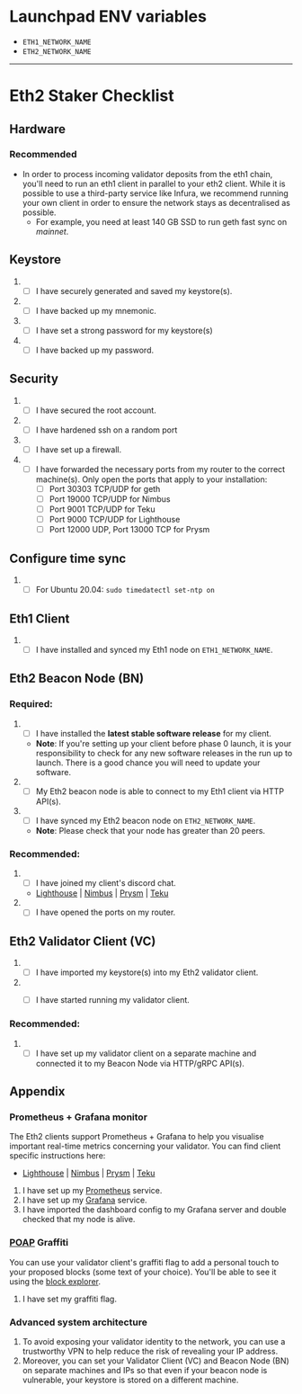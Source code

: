# Launchpad ENV variables

- `ETH1_NETWORK_NAME`
- `ETH2_NETWORK_NAME`

----

# Eth2 Staker Checklist

## Hardware

### Recommended

- In order to process incoming validator deposits from the eth1 chain, you'll need to run an eth1 client in parallel to your eth2 client. While it is possible to use a third-party service like Infura, we recommend running your own client in order to ensure the network stays as decentralised as possible.
    - For example, you need at least 140 GB SSD to run geth fast sync on *mainnet*.

## Keystore
1. - [ ] I have securely generated and saved my keystore(s).
1. - [ ] I have backed up my mnemonic.
1. - [ ] I have set a strong password for my keystore(s)
1. - [ ] I have backed up my password. 

## Security
1. - [ ] I have secured the root account.
2. - [ ] I have hardened ssh on a random port
3. - [ ] I have set up a firewall.
4. - [ ] I have forwarded the necessary ports from my router to the correct machine(s). Only open the ports that apply to your installation:
        - [ ] Port 30303 TCP/UDP for geth
        - [ ] Port 19000 TCP/UDP for Nimbus
        - [ ] Port 9001 TCP/UDP for Teku
        - [ ] Port 9000 TCP/UDP for Lighthouse
        - [ ] Port 12000 UDP, Port 13000 TCP for Prysm
        
## Configure time sync
1.  - [ ] For Ubuntu 20.04: `sudo timedatectl set-ntp on`

## Eth1 Client

1. - [ ] I have installed and synced my Eth1 node on `ETH1_NETWORK_NAME`.

## Eth2 Beacon Node (BN)

### Required:
1. - [ ] I have installed the **latest stable software release** for my client.
    - **Note**: If you're setting up your client before phase 0 launch, it is your responsibility to check for any new software releases in the run up to launch. There is a good chance you will need to update your software.
1. - [ ] My Eth2 beacon node is able to connect to my Eth1 client via HTTP API(s).
1. - [ ] I have synced my Eth2 beacon node on `ETH2_NETWORK_NAME`.
    - **Note**: Please check that your node has greater than 20 peers.

### Recommended:
1. - [ ] I have joined my client's discord chat.
    - [Lighthouse](https://discord.gg/uC7TuaH) | [Nimbus](https://discord.gg/YbTCNat) | [Prysm](https://discord.gg/KSA7rPr) | [Teku](https://discord.gg/vZPbTfw)
1. - [ ] I have opened the ports on my router.

## Eth2 Validator Client (VC)
1. - [ ] I have imported my keystore(s) into my Eth2 validator client.
1. - [ ] I have started running my validator client.


### Recommended:
1. - [ ] I have set up my validator client on a separate machine and connected it to my Beacon Node via HTTP/gRPC API(s).

## Appendix

### Prometheus + Grafana monitor

The Eth2 clients support Prometheus + Grafana to help you visualise important real-time metrics concerning your validator. You can find client specific instructions here:

- [Lighthouse](https://github.com/sigp/lighthouse-metrics) | [Nimbus](https://status-im.github.io/nimbus-eth2/metrics-pretty-pictures.html) | [Prysm](https://docs.prylabs.network/docs/prysm-usage/monitoring/grafana-dashboard/) | [Teku](https://docs.teku.consensys.net/en/latest/HowTo/Monitor/Metrics/)

1. I have set up my [Prometheus](https://prometheus.io/) service.
1. I have set up my [Grafana](https://grafana.com/) service.
1. I have imported the dashboard config to my Grafana server and double checked that my node is alive.
    
### [POAP](https://beaconcha.in/poap) Graffiti

You can use your validator client's graffiti flag to add a personal touch to your proposed blocks (some text of your choice). You'll be able to see it using the [block explorer](https://beaconcha.in/).

1. I have set my graffiti flag.

### Advanced system architecture

1. To avoid exposing your validator identity to the network, you can use a trustworthy VPN to help reduce the risk of revealing your IP address.
1. Moreover, you can set your Validator Client (VC) and Beacon Node (BN) on separate machines and IPs so that even if your beacon node is vulnerable, your keystore is stored on a different machine.
